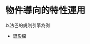 # 物件導向的特性運用
以法巴的規則引擎為例

- [錄影檔](https://drive.google.com/file/d/1zPoyszzOaHB290Cc6lCB1vrCpYAogoWJ/view?usp=drive_link)